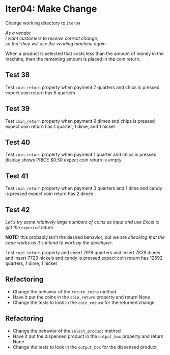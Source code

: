 # Iter04: Make Change

Change working directory to `iter04`

_As a vendor_  
_I want customers to receive correct change,_  
_so that they will use the vending machine again_  

When a product is selected that costs less than the amount of money in the machine, then the remaining amount is placed
in the coin return.

## Test 38

Test `coin_return` property
when payment 7 quarters
and chips is pressed
expect coin return has 5 quarters

## Test 39

Test `coin_return` property
when payment 9 dimes
and chips is pressed
expect coin return has 1 quarter, 1 dime, and 1 nickel

## Test 40

Test `coin_return` property
when payment 1 quarter
and chips is pressed
display shows PRICE $0.50
expect coin return is empty

## Test 41

Test `coin_return` property
when payment 3 quarters and 1 dime
and candy is pressed
expect coin return has 2 dimes

## Test 42

_Let's try some relatively large numbers of coins as input and use Excel to get the `expected` return_

**NOTE:** this probably isn't the desired behavior, but we are _checking that the code works as it's intend to work by the developer_.

Test `coin_return` property
and insert 7919 quarters
and insert 7829 dimes
and insert 7723 nickels
and candy is pressed
expect coin return has 12592 quarters, 1 dime, 1 nickel

## Refactoring

- Change the behavior of the `return_coins` method
- Have it put the coins in the `coin_return` property and return None
- Change the tests to look in the `coin_return` for the returned change

## Refactoring

- Change the behavior of the `select_product` method
- Have it put the dispensed product in the `output_box` property and return None
- Change the tests to look in the `output_box` for the dispensed product
